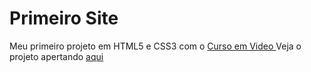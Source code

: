 # Primeiro Site

 Meu primeiro projeto em HTML5 e CSS3 com o <a href="https://www.youtube.com/c/CursoemV%C3%ADdeo"> Curso em Video </a>
 Veja o projeto apertando <a href="#">aqui</a>
